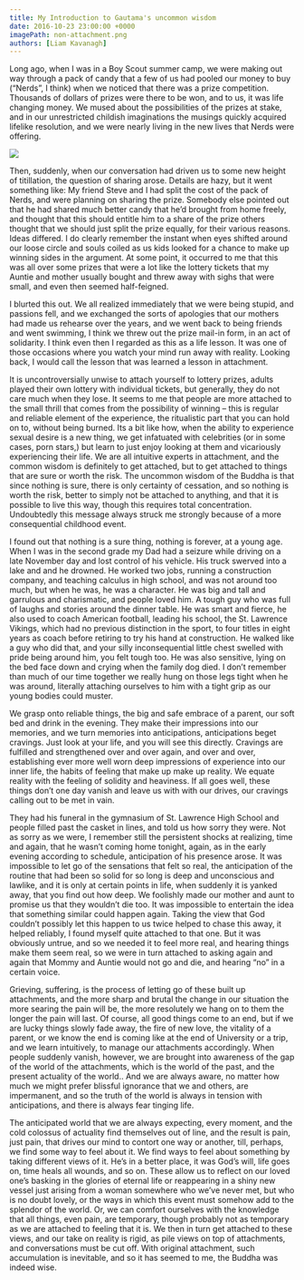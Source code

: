 ```yaml
---
title: My Introduction to Gautama's uncommon wisdom
date: 2016-10-23 23:00:00 +0000
imagePath: non-attachment.png
authors: [Liam Kavanagh]
---
```




Long ago, when I was in a Boy Scout summer camp, we were making out way through a pack of candy that a few of us had pooled our money to buy (“Nerds”, I think) when we noticed that there was a prize competition. Thousands of dollars of prizes were there to be won, and to us, it was life changing money. We mused about the possibilities of the prizes at stake, and in our unrestricted childish imaginations the musings quickly acquired lifelike resolution, and we were nearly living in the new lives that Nerds were offering.

<img src="/images/non-attachment.png">

Then, suddenly, when our conversation had driven us to some new height of titillation, the question of sharing arose. Details are hazy, but it went something like: My friend Steve and I had split the cost of the pack of Nerds, and were planning on sharing the prize. Somebody else pointed out that he had shared much better candy that he’d brought from home freely, and thought that this should entitle him to a share of the prize others thought that we should just split the prize equally, for their various reasons. Ideas differed. I do clearly remember the instant when eyes shifted around our loose circle and souls coiled as us kids looked for a chance to make up winning sides in the argument. At some point, it occurred to me that this was all over some prizes that were a lot like the lottery tickets that my Auntie and mother usually bought and threw away with sighs that were small, and even then seemed half-feigned.



I blurted this out. We all realized immediately that we were being stupid, and passions fell, and we exchanged the sorts of apologies that our mothers had made us rehearse over the years, and we went back to being friends and went swimming, I think we threw out the prize mail-in form, in an act of solidarity. I think even then I regarded as this as a life lesson. It was one of those occasions where you watch your mind run away with reality. Looking back, I would call the lesson that was learned a lesson in attachment.



It is uncontroversially unwise to attach yourself to lottery prizes, adults played their own lottery with individual tickets, but generally, they do not care much when they lose. It seems to me that people are more attached to the small thrill that comes from the possibility of winning – this is regular and reliable element of the experience, the ritualistic part that you can hold on to, without being burned. Its a bit like how, when the ability to experience sexual desire is a new thing, we get infatuated with celebrities (or in some cases, porn stars,) but learn to just enjoy looking at them and vicariously experiencing their life. We are all intuitive experts in attachment, and the common wisdom is definitely to get attached, but to get attached to things that are sure or worth the risk. The uncommon wisdom of the Buddha is that since nothing is sure, there is only certainty of cessation, and so nothing is worth the risk, better to simply not be attached to anything, and that it is possible to live this way, though this requires total concentration. Undoubtedly this message always struck me strongly because of a more consequential childhood event.



I found out that nothing is a sure thing, nothing is forever, at a young age. When I was in the second grade my Dad had a seizure while driving on a late November day and lost control of his vehicle. His truck swerved into a lake and and he drowned. He worked two jobs, running a construction company, and teaching calculus in high school, and was not around too much, but when he was, he was a character. He was big and tall and garrulous and charismatic, and people loved him. A tough guy who was full of laughs and stories around the dinner table. He was smart and fierce, he also used to coach American football, leading his school, the St. Lawrence Vikings, which had no previous distinction in the sport, to four titles in eight years as coach before retiring to try his hand at construction. He walked like a guy who did that, and your silly inconsequential little chest swelled with pride being around him, you felt tough too. He was also sensitive, lying on the bed face down and crying when the family dog died. I don’t remember than much of our time together we really hung on those legs tight when he was around, literally attaching ourselves to him with a tight grip as our young bodies could muster.



We grasp onto reliable things, the big and safe embrace of a parent, our soft bed and drink in the evening. They make their impressions into our memories, and we turn memories into anticipations, anticipations beget cravings. Just look at your life, and you will see this directly. Cravings are fulfilled and strengthened over and over again, and over and over, establishing ever more well worn deep impressions of experience into our inner life, the habits of feeling that make up make up reality. We equate reality with the feeling of solidity and heaviness.  If all goes well, these things don’t one day vanish and leave us with with our drives, our cravings calling out to be met in vain.



They had his funeral in the gymnasium of St. Lawrence High School and people filled past the casket in lines, and told us how sorry they were. Not as sorry as we were, I remember still the persistent shocks at realizing, time and again, that he wasn’t coming home tonight, again, as in the early evening according to schedule, anticipation of his presence arose. It was impossible to let go of the sensations that felt so real, the anticipation of the routine that had been so solid for so long is deep and unconscious and lawlike, and it is only at certain points in life, when suddenly it is yanked away, that you find out how deep. We foolishly made our mother and aunt to promise us that they wouldn’t die too. It was impossible to entertain the idea that something similar could happen again. Taking the view that God couldn’t possibly let this happen to us twice helped to chase this away, it helped reliably, I found myself quite attached to that one. But it was obviously untrue, and so we needed it to feel more real, and hearing things make them seem real, so we were in turn attached to asking again and again that Mommy and Auntie would not go and die, and hearing “no” in a certain voice.



Grieving, suffering, is the process of letting go of these built up attachments, and the more sharp and brutal the change in our situation the more searing the pain will be, the more resolutely we hang on to them the longer the pain will last. Of course, all good things come to an end, but if we are lucky things slowly fade away, the fire of new love, the vitality of a parent, or we know the end is coming like at the end of University or a trip, and we learn intuitively, to manage our attachments accordingly. When people suddenly vanish, however, we are brought into awareness of the gap of the world of the attachments, which is the world of the past, and the present actuality of the world.. And we are always aware, no matter how much we might prefer blissful ignorance that we and others, are impermanent, and so the truth of the world is always in tension with anticipations, and there is always fear tinging life.



The anticipated world that we are always expecting, every moment, and the cold colossus of actuality find themselves out of line, and the result is pain, just pain, that drives our mind to contort one way or another, till, perhaps, we find some way to feel about it. We find ways to feel about something by taking different views of it. He’s in a better place, it was God’s will, life goes on, time heals all wounds, and so on. These allow us to reflect on our loved one’s basking in the glories of eternal life or reappearing in a shiny new vessel just arising from a woman somewhere who we’ve never met, but who is no doubt lovely, or the ways in which this event must somehow add to the splendor of the world. Or, we can comfort ourselves with the knowledge that all things, even pain, are temporary, though probably not as temporary as we are attached to feeling that it is. We then in turn get attached to these views, and our take on reality is rigid, as pile views on top of attachments, and conversations must be cut off. With original attachment, such accumulation is inevitable, and so it has seemed to me, the Buddha was indeed wise.
